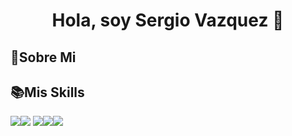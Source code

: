 <div align="center">
<h1 align="center">Hola, soy Sergio Vazquez 👋</h1>
</div>
<!-- Imagen -->
<h2><strong>🐞Sobre Mi</strong></h2>

<!-- Sobre mi -->


<h2><strong>📚Mis Skills</strong></h2>

<img src="https://img.shields.io/badge/MySQL-005C84?style=for-the-badge&logo=mysql&logoColor=white"/><img src="https://img.shields.io/badge/Sqlite-003B57?style=for-the-badge&logo=sqlite&logoColor=white"/> <img src="https://img.shields.io/badge/Node%20js-339933?style=for-the-badge&logo=nodedotjs&logoColor=white"/><img src="https://img.shields.io/badge/Postman-FF6C37?style=for-the-badge&logo=Postman&logoColor=white"/><img src="https://img.shields.io/badge/JavaScript-323330?style=for-the-badge&logo=javascript&logoColor=F7DF1E"/>
